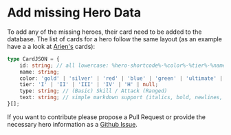 # Add missing Hero Data

To add any of the missing heroes, their card need to be added to the database. The list of
cards for a hero follow the same layout (as an example have a a look at [Arien's](../build/data/cards/arien.json) cards):

```ts
type CardJSON = {
    id: string; // all lowercase: %hero-shortcode%-%color%-%tier%-%name_NonAlphaNumToDash%
    name: string;
    color: 'gold' | 'silver' | 'red' | 'blue' | 'green' | 'ultimate' | 'black' | 'purple';
    tier: 'I' | 'II' | 'III' | 'IV' | 'H' | null; 
    type: string; // (Basic) Skill / Attack (Ranged)
    text: string; // simple markdown support (italics, bold, newlines, ...)
}[];
```

If you want to contribute please propose a Pull Request or provide the necessary hero information as
a [Github Issue](https://github.com/yvo-niedrich/goa2-faq/issues/new?title=New%20Hero%3A%20%3CNAME%3E&labels=%22help%20wanted%22).
